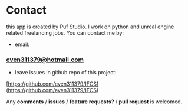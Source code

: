    # Contact

this app is created by Puf Studio. I work on python and unreal engine related freelancing jobs. 
You can contact me by:

* email:
### even311379@hotmail.com

* leave issues in github repo of this project:

[https://github.com/even311379/IFCS] (https://github.com/even311379/IFCS)

Any **comments** / **issues** / **feature requests?** / **pull request** is welcomed.